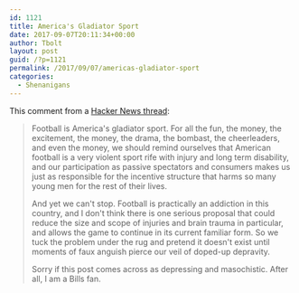 ```yaml
---
id: 1121
title: America's Gladiator Sport
date: 2017-09-07T20:11:34+00:00
author: Tbolt
layout: post
guid: /?p=1121
permalink: /2017/09/07/americas-gladiator-sport
categories:
  - Shenanigans
---
```

This comment from a [Hacker News thread](https://news.ycombinator.com/item?id=15141495):
>Football is America's gladiator sport. For all the fun, the money, the excitement, the money, the drama, the bombast, the cheerleaders, and even the money, we should remind ourselves that American football is a very violent sport rife with injury and long term disability, and our participation as passive spectators and consumers makes us just as responsible for the incentive structure that harms so many young men for the rest of their lives.
>
>And yet we can't stop. Football is practically an addiction in this country, and I don't think there is one serious proposal that could reduce the size and scope of injuries and brain trauma in particular, and allows the game to continue in its current familiar form. So we tuck the problem under the rug and pretend it doesn't exist until moments of faux anguish pierce our veil of doped-up depravity.
>
>Sorry if this post comes across as depressing and masochistic. After all, I am a Bills fan.
